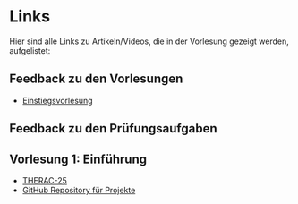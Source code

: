 # Links
Hier sind alle Links zu Artikeln/Videos, die in der Vorlesung gezeigt werden, aufgelistet:

## Feedback zu den Vorlesungen
- [Einstiegsvorlesung](https://docs.google.com/forms/d/e/1FAIpQLSe7yPxusNgcJmvUScwGuXIYBW3LjZL_WMdPMjFG-ASK9CJtUA/viewform?usp=sf_link)

## Feedback zu den Prüfungsaufgaben

## Vorlesung 1: Einführung
- [THERAC-25](https://www.youtube.com/watch?v=Ap0orGCiou8&ab_channel=KyleHill)
- [GitHub Repository für Projekte](https://github.com/DrBackmischung/DHBW-Mannheim-WI2022SEA-Exam)
